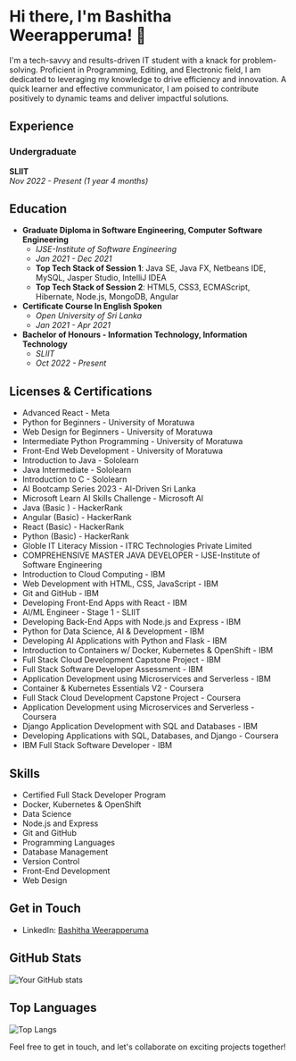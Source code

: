# Hi there, I'm Bashitha Weerapperuma! 👋

I'm a tech-savvy and results-driven IT student with a knack for problem-solving. Proficient in Programming, Editing, and Electronic field, I am dedicated to leveraging my knowledge to drive efficiency and innovation. A quick learner and effective communicator, I am poised to contribute positively to dynamic teams and deliver impactful solutions.

## Experience
### Undergraduate
**SLIIT**  
*Nov 2022 - Present (1 year 4 months)*

## Education
- **Graduate Diploma in Software Engineering, Computer Software Engineering**
  - *IJSE-Institute of Software Engineering*  
  - *Jan 2021 - Dec 2021*
  - **Top Tech Stack of Session 1**: Java SE, Java FX, Netbeans IDE, MySQL, Jasper Studio, IntelliJ IDEA
  - **Top Tech Stack of Session 2**: HTML5, CSS3, ECMAScript, Hibernate, Node.js, MongoDB, Angular
- **Certificate Course In English Spoken**
  - *Open University of Sri Lanka*  
  - *Jan 2021 - Apr 2021*
- **Bachelor of Honours - Information Technology, Information Technology**
  - *SLIIT*  
  - *Oct 2022 - Present*

## Licenses & Certifications
- Advanced React - Meta
- Python for Beginners - University of Moratuwa
- Web Design for Beginners - University of Moratuwa
- Intermediate Python Programming - University of Moratuwa
- Front-End Web Development - University of Moratuwa
- Introduction to Java - Sololearn
- Java Intermediate - Sololearn
- Introduction to C - Sololearn
- AI Bootcamp Series 2023 - AI-Driven Sri Lanka
- Microsoft Learn AI Skills Challenge - Microsoft AI
- Java (Basic ) - HackerRank
- Angular (Basic) - HackerRank
- React (Basic) - HackerRank
- Python (Basic) - HackerRank
- Globle IT Literacy Mission - ITRC Technologies Private Limited
- COMPREHENSIVE MASTER JAVA DEVELOPER - IJSE-Institute of Software Engineering
- Introduction to Cloud Computing - IBM
- Web Development with HTML, CSS, JavaScript - IBM
- Git and GitHub - IBM
- Developing Front-End Apps with React - IBM
- AI/ML Engineer - Stage 1 - SLIIT
- Developing Back-End Apps with Node.js and Express - IBM
- Python for Data Science, AI & Development - IBM
- Developing AI Applications with Python and Flask - IBM
- Introduction to Containers w/ Docker, Kubernetes & OpenShift - IBM
- Full Stack Cloud Development Capstone Project - IBM
- Full Stack Software Developer Assessment - IBM
- Application Development using Microservices and Serverless - IBM
- Container & Kubernetes Essentials V2 - Coursera
- Full Stack Cloud Development Capstone Project - Coursera
- Application Development using Microservices and Serverless - Coursera
- Django Application Development with SQL and Databases - IBM
- Developing Applications with SQL, Databases, and Django - Coursera
- IBM Full Stack Software Developer - IBM

## Skills
- Certified Full Stack Developer Program
- Docker, Kubernetes & OpenShift
- Data Science
- Node.js and Express
- Git and GitHub
- Programming Languages
- Database Management
- Version Control
- Front-End Development
- Web Design

## Get in Touch
- LinkedIn: [Bashitha Weerapperuma](<[LinkedIn_Link_here](https://www.linkedin.com/in/bashitha-weerapperuma/)>)



## GitHub Stats
![Your GitHub stats](https://github-readme-stats.vercel.app/api?username=yourusername&show_icons=true&theme=radical)

## Top Languages
![Top Langs](https://github-readme-stats.vercel.app/api/top-langs/?username=yourusername&layout=compact&theme=radical)

Feel free to get in touch, and let's collaborate on exciting projects together!

